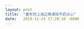 ```yaml
---
layout: post
title:  "童年的上海之晚课班牛奶点心"
date:   2019-11-24 17:28:18 -0800
---
```


<script src="https://utteranc.es/client.js"
        repo="sychen52/blog"
        issue-term="pathname"
        theme="github-light"
        crossorigin="anonymous"
        async>
</script>